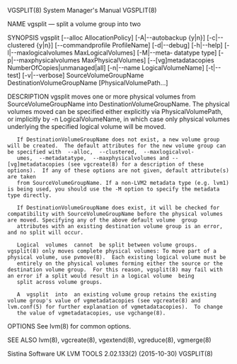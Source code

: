 VGSPLIT(8)                                                                               System Manager's Manual                                                                               VGSPLIT(8)

NAME
       vgsplit — split a volume group into two

SYNOPSIS
       vgsplit  [--alloc  AllocationPolicy] [-A|--autobackup {y|n}] [-c|--clustered {y|n}] [--commandprofile ProfileName] [-d|--debug] [-h|--help] [-l|--maxlogicalvolumes MaxLogicalVolumes] [-M|--meta‐
       datatype type] [-p|--maxphysicalvolumes MaxPhysicalVolumes] [--[vg]metadatacopies NumberOfCopies|unmanaged|all] [-n|--name  LogicalVolumeName]  [-t|--test]  [-v|--verbose]  SourceVolumeGroupName
       DestinationVolumeGroupName [PhysicalVolumePath...]

DESCRIPTION
       vgsplit  moves  one or more physical volumes from SourceVolumeGroupName into DestinationVolumeGroupName.  The physical volumes moved can be specified either explicitly via PhysicalVolumePath, or
       implicitly by -n LogicalVolumeName, in which case only physical volumes underlying the specified logical volume will be moved.

       If DestinationVolumeGroupName does not exist, a new volume group will be created.  The default attributes for the new volume group can be specified with  --alloc,  --clustered,  --maxlogicalvol‐
       umes,  --metadatatype,  --maxphysicalvolumes and --[vg]metadatacopies (see vgcreate(8) for a description of these options).  If any of these options are not given, default attribute(s) are taken
       from SourceVolumeGroupName. If a non-LVM2 metadata type (e.g. lvm1) is being used, you should use the -M option to specify the metadata type directly.

       If DestinationVolumeGroupName does exist, it will be checked for compatibility with SourceVolumeGroupName before the physical volumes are moved. Specifying any of the above default volume  group
       attributes with an existing destination volume group is an error, and no split will occur.

       Logical  volumes  cannot  be split between volume groups. vgsplit(8) only moves complete physical volumes: To move part of a physical volume, use pvmove(8).  Each existing logical volume must be
       entirely on the physical volumes forming either the source or the destination volume group.  For this reason, vgsplit(8) may fail with an error if a split would result in a logical volume  being
       split across volume groups.

       A  vgsplit  into  an existing volume group retains the existing volume group's value of vgmetadatacopies (see vgcreate(8) and lvm.conf(5) for further explanation of vgmetadatacopies).  To change
       the value of vgmetadatacopies, use vgchange(8).

OPTIONS
       See lvm(8) for common options.

SEE ALSO
       lvm(8), vgcreate(8), vgextend(8), vgreduce(8), vgmerge(8)

Sistina Software UK                                                                 LVM TOOLS 2.02.133(2) (2015-10-30)                                                                         VGSPLIT(8)

